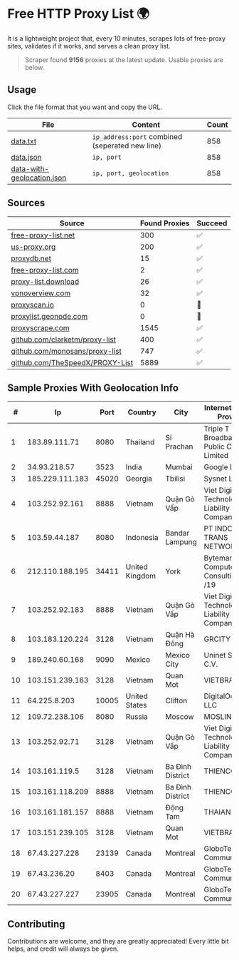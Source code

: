 
# Free HTTP Proxy List 🌍

It is a lightweight project that, every 10 minutes, scrapes lots of free-proxy sites, validates if it works, and serves a clean proxy list.


> Scraper found **9156** proxies at the latest update. Usable proxies are below.

## Usage

Click the file format that you want and copy the URL.


|File|Content|Count|
|----|-------|-----|
|[data.txt](https://raw.githubusercontent.com/themiralay/Proxy-List-World/master/data.txt)|`ip_address:port` combined (seperated new line)|858|
|[data.json](https://raw.githubusercontent.com/themiralay/Proxy-List-World/master/data.json)|`ip, port`|858|
|[data-with-geolocation.json](https://raw.githubusercontent.com/themiralay/Proxy-List-World/master/data-with-geolocation.json)|`ip, port, geolocation`|858|

## Sources

|Source|Found Proxies|Succeed|
|------|-------------|-------|
|[free-proxy-list.net](https://free-proxy-list.net)|300|✅|
|[us-proxy.org](https://www.us-proxy.org)|200|✅|
|[proxydb.net](http://proxydb.net)|15|✅|
|[free-proxy-list.com](https://free-proxy-list.com/?page=&port=&type%5B%5D=http&type%5B%5D=https&up_time=0&search=Search)|2|✅|
|[proxy-list.download](https://www.proxy-list.download/HTTP)|26|✅|
|[vpnoverview.com](https://vpnoverview.com/privacy/anonymous-browsing/free-proxy-servers)|32|✅|
|[proxyscan.io](https://www.proxyscan.io)|0|🚫|
|[proxylist.geonode.com](https://proxylist.geonode.com/api/proxy-list?limit=300&page=1&sort_by=lastChecked&sort_type=desc&protocols=http,https)|0|🚫|
|[proxyscrape.com](https://api.proxyscrape.com/v2/?request=displayproxies&protocol=http&timeout=10000&country=all&ssl=all&anonymity=all)|1545|✅|
|[github.com/clarketm/proxy-list](https://raw.githubusercontent.com/clarketm/proxy-list/master/proxy-list-raw.txt)|400|✅|
|[github.com/monosans/proxy-list](https://raw.githubusercontent.com/monosans/proxy-list/main/proxies/http.txt)|747|✅|
|[github.com/TheSpeedX/PROXY-List](https://raw.githubusercontent.com/TheSpeedX/PROXY-List/master/http.txt)|5889|✅|


## Sample Proxies With Geolocation Info

|#|Ip|Port|Country|City|Internet Service Provider|
|-|--|----|-------|----|-------------------------|
|1|183.89.111.71|8080|Thailand|Si Prachan|Triple T Broadband Public Company Limited|
|2|34.93.218.57|3523|India|Mumbai|Google LLC|
|3|185.229.111.183|45020|Georgia|Tbilisi|Sysnet LLC|
|4|103.252.92.161|8888|Vietnam|Quận Gò Vấp|Viet Digital Technology Liability Company|
|5|103.59.44.187|8080|Indonesia|Bandar Lampung|PT INDONESIA TRANS NETWORK|
|6|212.110.188.195|34411|United Kingdom|York|Bytemark Computer Consulting Ltd /19|
|7|103.252.92.183|8888|Vietnam|Quận Gò Vấp|Viet Digital Technology Liability Company|
|8|103.183.120.224|3128|Vietnam|Quận Hà Đông|GRCITY|
|9|189.240.60.168|9090|Mexico|Mexico City|Uninet S.A. de C.V.|
|10|103.151.239.163|3128|Vietnam|Quan Mot|VIETBRANDS|
|11|64.225.8.203|10005|United States|Clifton|DigitalOcean, LLC|
|12|109.72.238.106|8080|Russia|Moscow|MOSLINE|
|13|103.252.92.71|3128|Vietnam|Quận Gò Vấp|Viet Digital Technology Liability Company|
|14|103.161.119.5|3128|Vietnam|Ba Đình District|THIENCO|
|15|103.161.118.209|8888|Vietnam|Ba Đình District|THIENCO|
|16|103.161.181.157|8888|Vietnam|Động Tam|THAIAN|
|17|103.151.239.105|3128|Vietnam|Quan Mot|VIETBRANDS|
|18|67.43.227.228|23139|Canada|Montreal|GloboTech Communications|
|19|67.43.236.20|8403|Canada|Montreal|GloboTech Communications|
|20|67.43.227.227|23905|Canada|Montreal|GloboTech Communications|



## Contributing

Contributions are welcome, and they are greatly appreciated! Every
little bit helps, and credit will always be given.

